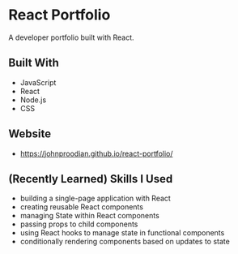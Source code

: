 # React Portfolio

A developer portfolio built with React.

## Built With
* JavaScript
* React
* Node.js
* CSS

## Website
* https://johnproodian.github.io/react-portfolio/

## (Recently Learned) Skills I Used
* building a single-page application with React
* creating reusable React components
* managing State within React components
* passing props to child components
* using React hooks to manage state in functional components
* conditionally rendering components based on updates to state
